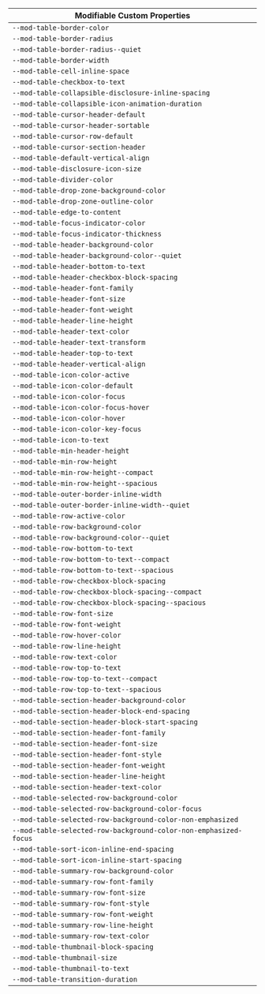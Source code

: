 | Modifiable Custom Properties |
| --- |
| `--mod-table-border-color` |
| `--mod-table-border-radius` |
| `--mod-table-border-radius--quiet` |
| `--mod-table-border-width` |
| `--mod-table-cell-inline-space` |
| `--mod-table-checkbox-to-text` |
| `--mod-table-collapsible-disclosure-inline-spacing` |
| `--mod-table-collapsible-icon-animation-duration` |
| `--mod-table-cursor-header-default` |
| `--mod-table-cursor-header-sortable` |
| `--mod-table-cursor-row-default` |
| `--mod-table-cursor-section-header` |
| `--mod-table-default-vertical-align` |
| `--mod-table-disclosure-icon-size` |
| `--mod-table-divider-color` |
| `--mod-table-drop-zone-background-color` |
| `--mod-table-drop-zone-outline-color` |
| `--mod-table-edge-to-content` |
| `--mod-table-focus-indicator-color` |
| `--mod-table-focus-indicator-thickness` |
| `--mod-table-header-background-color` |
| `--mod-table-header-background-color--quiet` |
| `--mod-table-header-bottom-to-text` |
| `--mod-table-header-checkbox-block-spacing` |
| `--mod-table-header-font-family` |
| `--mod-table-header-font-size` |
| `--mod-table-header-font-weight` |
| `--mod-table-header-line-height` |
| `--mod-table-header-text-color` |
| `--mod-table-header-text-transform` |
| `--mod-table-header-top-to-text` |
| `--mod-table-header-vertical-align` |
| `--mod-table-icon-color-active` |
| `--mod-table-icon-color-default` |
| `--mod-table-icon-color-focus` |
| `--mod-table-icon-color-focus-hover` |
| `--mod-table-icon-color-hover` |
| `--mod-table-icon-color-key-focus` |
| `--mod-table-icon-to-text` |
| `--mod-table-min-header-height` |
| `--mod-table-min-row-height` |
| `--mod-table-min-row-height--compact` |
| `--mod-table-min-row-height--spacious` |
| `--mod-table-outer-border-inline-width` |
| `--mod-table-outer-border-inline-width--quiet` |
| `--mod-table-row-active-color` |
| `--mod-table-row-background-color` |
| `--mod-table-row-background-color--quiet` |
| `--mod-table-row-bottom-to-text` |
| `--mod-table-row-bottom-to-text--compact` |
| `--mod-table-row-bottom-to-text--spacious` |
| `--mod-table-row-checkbox-block-spacing` |
| `--mod-table-row-checkbox-block-spacing--compact` |
| `--mod-table-row-checkbox-block-spacing--spacious` |
| `--mod-table-row-font-size` |
| `--mod-table-row-font-weight` |
| `--mod-table-row-hover-color` |
| `--mod-table-row-line-height` |
| `--mod-table-row-text-color` |
| `--mod-table-row-top-to-text` |
| `--mod-table-row-top-to-text--compact` |
| `--mod-table-row-top-to-text--spacious` |
| `--mod-table-section-header-background-color` |
| `--mod-table-section-header-block-end-spacing` |
| `--mod-table-section-header-block-start-spacing` |
| `--mod-table-section-header-font-family` |
| `--mod-table-section-header-font-size` |
| `--mod-table-section-header-font-style` |
| `--mod-table-section-header-font-weight` |
| `--mod-table-section-header-line-height` |
| `--mod-table-section-header-text-color` |
| `--mod-table-selected-row-background-color` |
| `--mod-table-selected-row-background-color-focus` |
| `--mod-table-selected-row-background-color-non-emphasized` |
| `--mod-table-selected-row-background-color-non-emphasized-focus` |
| `--mod-table-sort-icon-inline-end-spacing` |
| `--mod-table-sort-icon-inline-start-spacing` |
| `--mod-table-summary-row-background-color` |
| `--mod-table-summary-row-font-family` |
| `--mod-table-summary-row-font-size` |
| `--mod-table-summary-row-font-style` |
| `--mod-table-summary-row-font-weight` |
| `--mod-table-summary-row-line-height` |
| `--mod-table-summary-row-text-color` |
| `--mod-table-thumbnail-block-spacing` |
| `--mod-table-thumbnail-size` |
| `--mod-table-thumbnail-to-text` |
| `--mod-table-transition-duration` |